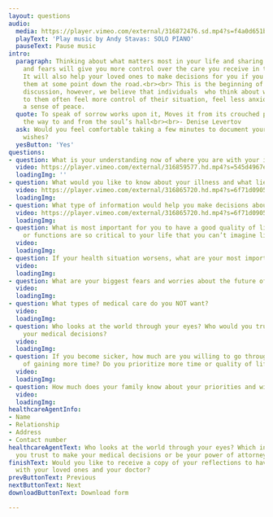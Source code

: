 ```yaml
---
layout: questions
audio:
  media: https://player.vimeo.com/external/316872476.sd.mp4?s=f4a0d651b5560e5ad5274234ed618d3d3b4b9443&profile_id=165&download=1
  playText: 'Play music by Andy Stavas: SOLO PIANO'
  pauseText: Pause music
intro:
  paragraph: Thinking about what matters most in your life and sharing your hopes
    and fears will give you more control over the care you receive in the future.
    It will also help your loved ones to make decisions for you if you can’t make
    them at some point down the road.<br><br> This is the beginning of an ongoing
    discussion, however, we believe that individuals  who think about what is important
    to them often feel more control of their situation, feel less anxious and reach
    a sense of peace.
  quote: To speak of sorrow works upon it, Moves it from its crouched place, barring
    the way to and from the soul’s hall<br><br>- Denise Levertov
  ask: Would you feel comfortable taking a few minutes to document your goals and
    wishes?
  yesButton: 'Yes'
questions:
- question: What is your understanding now of where you are with your illness?
  video: https://player.vimeo.com/external/316859577.hd.mp4?s=545d4967e86c91e7b73b43f83baca7c16ddae0a5&profile_id=175&download=1
  loadingImg: ''
- question: What would you like to know about your illness and what lies ahead?
  video: https://player.vimeo.com/external/316865720.hd.mp4?s=6f71d09051cc250a817ce553ae063f19c849e2b2&profile_id=175&download=1
  loadingImg: 
- question: What type of information would help you make decisions about your future?
  video: https://player.vimeo.com/external/316865720.hd.mp4?s=6f71d09051cc250a817ce553ae063f19c849e2b2&profile_id=175&download=1
  loadingImg: 
- question: What is most important for you to have a good quality of life? What abilities
    or functions are so critical to your life that you can’t imagine living without?
  video: 
  loadingImg: 
- question: If your health situation worsens, what are your most important goals?
  video: 
  loadingImg: 
- question: What are your biggest fears and worries about the future of your illness?
  video: 
  loadingImg: 
- question: What types of medical care do you NOT want?
  video: 
  loadingImg: 
- question: Who looks at the world through your eyes? Who would you trust to make
    your medical decisions?
  video: 
  loadingImg: 
- question: If you become sicker, how much are you willing to go through for the possibility
    of gaining more time? Do you prioritize more time or quality of life?
  video: 
  loadingImg: 
- question: How much does your family know about your priorities and wishes?
  video: 
  loadingImg: 
healthcareAgentInfo:
- Name
- Relationship
- Address
- Contact number
healthcareAgentText: Who looks at the world through your eyes? Which individual would
  you trust to make your medical decisions or be your power of attorney?
finishText: Would you like to receive a copy of your reflections to have and share
  with your loved ones and your doctor?
prevButtonText: Previous
nextButtonText: Next
downloadButtonText: Download form

---
```

